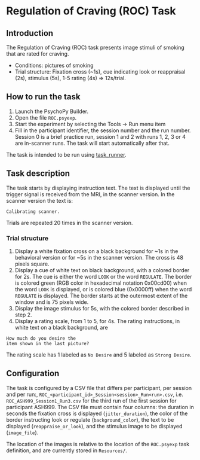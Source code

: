 # Regulation of Craving (ROC) Task

## Introduction

The Regulation of Craving (ROC) task presents image stimuli of smoking that are rated for craving.

- Conditions: pictures of smoking
- Trial structure: Fixation cross (~1s), cue indicating look or reappraisal (2s),
stimulus (5s), 1-5 rating (4s) => 12s/trial.  

## How to run the task

1. Launch the PsychoPy Builder.
2. Open the file `ROC.psyexp`.
3. Start the experiment by selecting the Tools -> Run menu item
4. Fill in the participant identifier, the session number and the run number. Session 0 is a brief practice run, session 1 and 2 with runs 1, 2, 3 or 4 are in-scanner runs. The task will start automatically after that.

The task is intended to be run using [task_runner](https://github.com/UOSAN/task_runner).

## Task description

The task starts by displaying instruction text. The text is displayed until the trigger signal is received from the MRI, in the scanner version. In the scanner version the text is:
```
Calibrating scanner.
```

Trials are repeated 20 times in the scanner version.

### Trial structure

1. Display a white fixation cross on a black background for ~1s in the behavioral version or for ~5s in the scanner version. The cross is 48 pixels square.
2. Display a cue of white text on black background, with a colored border for 2s. The cue is either the word `LOOK` or the word `REGULATE`. The border is colored green (RGB color in hexadecimal notation 0x00cd00) when the word `LOOK` is displayed, or is colored blue (0x0000ff) when the word `REGULATE` is displayed. The border starts at the outermost extent of the window and is 75 pixels wide.
3. Display the image stimulus for 5s, with the colored border described in step 2.
4. Display a rating scale, from 1 to 5, for 4s. The rating instructions, in white text on a black background, are
```
How much do you desire the
item shown in the last picture?
```
The rating scale has 1 labeled as `No Desire` and 5 labeled as `Strong Desire`.


## Configuration

The task is configured by a CSV file that differs per participant, per session and per run:, `ROC_<participant_id>_Session<session>_Run<run>.csv`, i.e. `ROC_ASH999_Session1_Run3.csv` for the third run of the first session for participant ASH999. The CSV file must contain four columns: the duration in seconds the fixation cross is displayed (`jitter_duration`), the color of the border instructing look or regulate (`background_color`), the text to be displayed (`reappraise_or_look`), and the stimulus image to be displayed (`image_file`).

The location of the images is relative to the location of the `ROC.psyexp` task definition, and are currently stored in `Resources/`.
